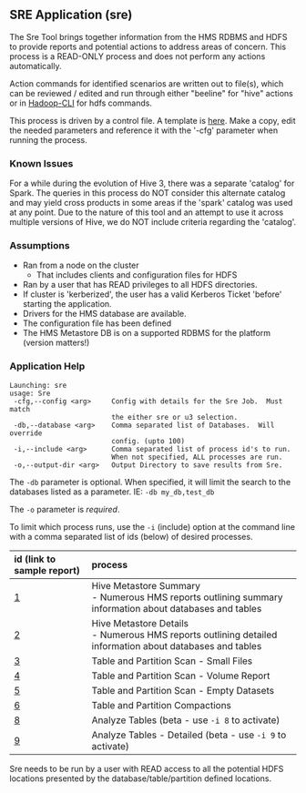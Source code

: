 ## SRE Application (sre)

The Sre Tool brings together information from the HMS RDBMS and HDFS to provide reports and potential actions to address areas of concern.  This process is a READ-ONLY process and does not perform any actions automatically.

Action commands for identified scenarios are written out to file(s), which can be reviewed / edited and run through either "beeline" for "hive" actions or in [Hadoop-CLI](https://github.com/dstreev/hadoop-cli) for hdfs commands.

This process is driven by a control file.  A template is [here](configs/default.template.yaml).  Make a copy, edit the needed parameters and reference it with the '-cfg' parameter when running the process.

### Known Issues

For a while during the evolution of Hive 3, there was a separate 'catalog' for Spark.  The queries in this process do NOT consider this alternate catalog and may yield cross products in some areas if the 'spark' catalog was used at any point.  Due to the nature of this tool and an attempt to use it across multiple versions of Hive, we do NOT include criteria regarding the 'catalog'.

### Assumptions

- Ran from a node on the cluster
    - That includes clients and configuration files for HDFS
- Ran by a user that has READ privileges to all HDFS directories.
- If cluster is 'kerberized', the user has a valid Kerberos Ticket 'before' starting the application.
- Drivers for the HMS database are available.
- The configuration file has been defined
- The HMS Metastore DB is on a supported RDBMS for the platform (version matters!)

### Application Help

```
Launching: sre
usage: Sre
 -cfg,--config <arg>     Config with details for the Sre Job.  Must match
                         the either sre or u3 selection.
 -db,--database <arg>    Comma separated list of Databases.  Will override
                         config. (upto 100)
 -i,--include <arg>      Comma separated list of process id's to run.
                         When not specified, ALL processes are run.
 -o,--output-dir <arg>   Output Directory to save results from Sre.
```

The `-db` parameter is optional.  When specified, it will limit the search to the databases listed as a parameter.  IE: `-db my_db,test_db`

The `-o` parameter is *required*.

To limit which process runs, use the `-i` (include) option at the command line with a comma separated list of ids (below) of desired processes.

| id (link to sample report) | process |
|:---|:---|
| [1](./sample_reports/sre/hms_report_summary.md) | Hive Metastore Summary<br/> - Numerous HMS reports outlining summary information about databases and tables |
| [2](./sample_reports/sre/hms_report_detail.md) | Hive Metastore Details<br/> - Numerous HMS reports outlining detailed information about databases and tables |
| [3](./sample_reports/sre/small_files.md) | Table and Partition Scan - Small Files |
| [4](./sample_reports/sre/table_volume.md) | Table and Partition Scan - Volume Report |
| [5](./sample_reports/sre/empty_datasets.md) | Table and Partition Scan - Empty Datasets |
| [6](./sample_reports/u3/managed_compactions.sql) | Table and Partition Compactions |
| [8](./sample_reports/sre/acid_analyze_tables.md) | Analyze Tables (beta - use `-i 8` to activate) |
| [9](./sample_reports/sre/acid_analyze_tables_detailed.md) | Analyze Tables - Detailed (beta - use `-i 9` to activate) |

Sre needs to be run by a user with READ access to all the potential HDFS locations presented by the database/table/partition defined locations.
